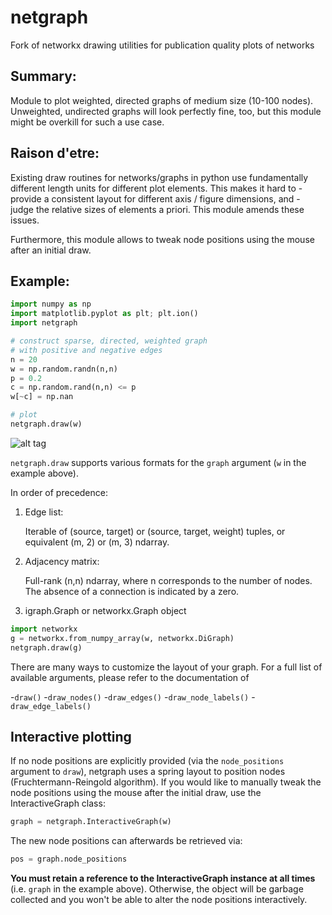 # netgraph
Fork of networkx drawing utilities for publication quality plots of networks

## Summary:

Module to plot weighted, directed graphs of medium size (10-100 nodes).
Unweighted, undirected graphs will look perfectly fine, too, but this module
might be overkill for such a use case.

## Raison d'etre:

Existing draw routines for networks/graphs in python use fundamentally different
length units for different plot elements. This makes it hard to
    - provide a consistent layout for different axis / figure dimensions, and
    - judge the relative sizes of elements a priori.
This module amends these issues. 

Furthermore, this module allows to tweak node positions using the
mouse after an initial draw.

## Example:

```python
import numpy as np
import matplotlib.pyplot as plt; plt.ion()
import netgraph

# construct sparse, directed, weighted graph
# with positive and negative edges
n = 20
w = np.random.randn(n,n)
p = 0.2
c = np.random.rand(n,n) <= p
w[~c] = np.nan

# plot
netgraph.draw(w)
```

![alt tag](./example_1.png)

`netgraph.draw` supports various formats for the `graph` argument (`w` in the example above).

In order of precedence:

1. Edge list:

   Iterable of (source, target) or (source, target, weight) tuples,
   or equivalent (m, 2) or (m, 3) ndarray.
   
2. Adjacency matrix:

   Full-rank (n,n) ndarray, where n corresponds to the number of nodes.
   The absence of a connection is indicated by a zero.
   
3. igraph.Graph or networkx.Graph object

```python
import networkx
g = networkx.from_numpy_array(w, networkx.DiGraph)
netgraph.draw(g)
```

There are many ways to customize the layout of your graph. For a full
list of available arguments, please refer to the documentation of

-`draw()`
-`draw_nodes()`
-`draw_edges()`
-`draw_node_labels()`
-`draw_edge_labels()`

## Interactive plotting

If no node positions are explicitly provided (via the `node_positions` argument to `draw`),
netgraph uses a spring layout to position nodes (Fruchtermann-Reingold algorithm).
If you would like to manually tweak the node positions using the mouse after the initial draw,
use the InteractiveGraph class:

```python
graph = netgraph.InteractiveGraph(w)
```

The new node positions can afterwards be retrieved via:

```python
pos = graph.node_positions
```

**You must retain a reference to the InteractiveGraph
instance at all times** (i.e. `graph` in the example above). Otherwise,
the object will be garbage collected and you won't be able to alter
the node positions interactively.

